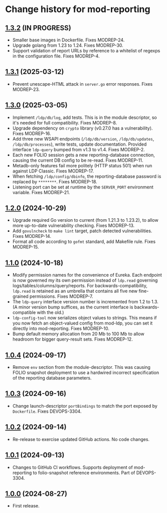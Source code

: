 # Change history for mod-reporting

## [1.3.2](https://github.com/folio-org/mod-reporting/tree/v1.3.2) (IN PROGRESS)

* Smaller base images in Dockerfile. Fixes MODREP-24.
* Upgrade golang from 1.23 to 1.24. Fixes MODREP-30.
* Support validation of report URLs by reference to a whitelist of regexps in the configuration file. Fixes MODREP-4.

## [1.3.1](https://github.com/folio-org/mod-reporting/tree/v1.3.1) (2025-03-12)

* Prevent unescape-HTML attack in `server.go` error responses. Fixes MODREP-23.

## [1.3.0](https://github.com/folio-org/mod-reporting/tree/v1.3.0) (2025-03-05)

* Implement `/ldp/db/log`, add tests. This is in the module descriptor, so it's needed for full compatibility. Fixes MODREP-8.
* Upgrade dependency on `crypto` library (v0.27.0 has a vulnerability). Fixes MODREP-16.
* Add three new WSAPI endpoints (`/ldp/db/version`, `/ldp/db/updates`, `/ldp/db/processes`), write tests, update documentation. Provided interface `ldp-query` bumped from v1.3 to v1.4. Fixes MODREP-2.
* Each new FOLIO session gets a new reporting-database connection, causing the current DB config to be re-read. Fixes MODREP-11.
* Metadb-only features fail more politely (HTTP status 501) when run against LDP Classic. Fixes MODREP-17.
* When fetching `/ldp/config/dbinfo`, the reporting-database password is replaced by `********`. Fixes MODREP-18.
* Listening port can be set at runtime by the `SERVER_PORT` environment variable. Fixes MODREP-21.

## [1.2.0](https://github.com/folio-org/mod-reporting/tree/v1.2.0) (2024-10-29)

* Upgrade required Go version to current (from 1.21.3 to 1.23.2), to allow more up-to-date vulnerability checking. Fixes MODREP-13.
* Add `govulncheck` to `make lint` target, patch detected vulnerabilities. Fixes MODREP-14.
* Format all code according to `gofmt` standard, add Makefile rule. Fixes MODREP-15.

## [1.1.0](https://github.com/folio-org/mod-reporting/tree/v1.1.0) (2024-10-18)

* Modify permission names for the convenience of Eureka. Each endpoint is now governed my its own permission instead of `ldp.read` governing logs/tables/columns/query/reports. For backwards-compatibility, `ldp.read` is retained as an umbrella that contains all five new fine-grained permissions. Fixes MODREP-7.
* The `ldp-query` interface version number is incremented from 1.2 to 1.3. (A minor version bump suffices, as the current interface is backwards-compatible with the old.)
* `ldp-config-tool` now serializes object values to strings. This means if you now fetch an object-valued config from mod-ldp, you can set it directly into mod-reporting. Fixes MODREP-10.
* Bump default memory allocation from 20 Mb to 100 Mb to allow headroom for bigger query-result sets. Fixes MODREP-12.

## [1.0.4](https://github.com/folio-org/mod-reporting/tree/v1.0.4) (2024-09-17)

* Remove `env` section from the module-descriptor. This was causing FOLIO snapshot deployment to use a hardwired incorrect specification of the reporting database parameters.

## [1.0.3](https://github.com/folio-org/mod-reporting/tree/v1.0.3) (2024-09-16)

* Change launch-descriptor `portBindings` to match the port exposed by `Dockerfile`. Fixes DEVOPS-3304.

## [1.0.2](https://github.com/folio-org/mod-reporting/tree/v1.0.2) (2024-09-14)

* Re-release to exercise updated GitHub actions. No code changes.

## [1.0.1](https://github.com/folio-org/mod-reporting/tree/v1.0.1) (2024-09-13)

* Changes to GitHub CI workflows. Supports deployment of mod-reporting to folio-snapshot reference environments. Part of DEVOPS-3304.

## [1.0.0](https://github.com/folio-org/mod-reporting/tree/v1.0.0) (2024-08-27)

* First release.


